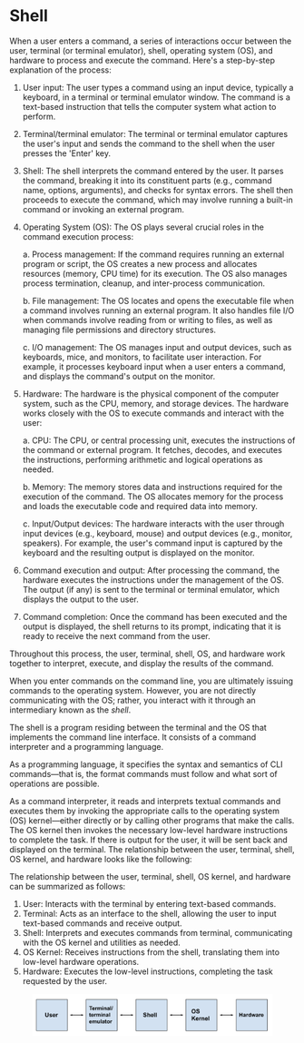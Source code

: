 # Shell



When a user enters a command, a series of interactions occur between the user, terminal (or terminal emulator), shell, operating system (OS), and hardware to process and execute the command. Here's a step-by-step explanation of the process:

1. User input: The user types a command using an input device, typically a keyboard, in a terminal or terminal emulator window. The command is a text-based instruction that tells the computer system what action to perform.
2. Terminal/terminal emulator: The terminal or terminal emulator captures the user's input and sends the command to the shell when the user presses the 'Enter' key.
3. Shell: The shell interprets the command entered by the user. It parses the command, breaking it into its constituent parts (e.g., command name, options, arguments), and checks for syntax errors. The shell then proceeds to execute the command, which may involve running a built-in command or invoking an external program.&#x20;
4.  Operating System (OS): The OS plays several crucial roles in the command execution process:

    a. Process management: If the command requires running an external program or script, the OS creates a new process and allocates resources (memory, CPU time) for its execution. The OS also manages process termination, cleanup, and inter-process communication.

    b. File management: The OS locates and opens the executable file when a command involves running an external program. It also handles file I/O when commands involve reading from or writing to files, as well as managing file permissions and directory structures.

    c. I/O management: The OS manages input and output devices, such as keyboards, mice, and monitors, to facilitate user interaction. For example, it processes keyboard input when a user enters a command, and displays the command's output on the monitor.
5.  Hardware: The hardware is the physical component of the computer system, such as the CPU, memory, and storage devices. The hardware works closely with the OS to execute commands and interact with the user:

    a. CPU: The CPU, or central processing unit, executes the instructions of the command or external program. It fetches, decodes, and executes the instructions, performing arithmetic and logical operations as needed.

    b. Memory: The memory stores data and instructions required for the execution of the command. The OS allocates memory for the process and loads the executable code and required data into memory.

    c. Input/Output devices: The hardware interacts with the user through input devices (e.g., keyboard, mouse) and output devices (e.g., monitor, speakers). For example, the user's command input is captured by the keyboard and the resulting output is displayed on the monitor.
6. Command execution and output: After processing the command, the hardware executes the instructions under the management of the OS. The output (if any) is sent to the terminal or terminal emulator, which displays the output to the user.
7. Command completion: Once the command has been executed and the output is displayed, the shell returns to its prompt, indicating that it is ready to receive the next command from the user.

Throughout this process, the user, terminal, shell, OS, and hardware work together to interpret, execute, and display the results of the command.





When you enter commands on the command line, you are ultimately issuing commands to the operating system. However, you are not directly communicating with the OS; rather, you interact with it through an intermediary known as the _shell_.&#x20;

The shell is a program residing between the terminal and the OS that implements the command line interface. It consists of a command interpreter and a programming language.&#x20;

As a programming language, it specifies the syntax and semantics of CLI commands—that is, the format commands must follow and what sort of operations are possible.&#x20;

As a command interpreter, it reads and interprets textual commands and executes them by invoking the appropriate calls to the operating system (OS) kernel—either directly or by calling other programs that make the calls. The OS kernel then invokes the necessary low-level hardware instructions to complete the task. If there is output for the user, it will be sent back and displayed on the terminal. The relationship between the user, terminal, shell, OS kernel, and hardware looks like the following:

The relationship between the user, terminal, shell, OS kernel, and hardware can be summarized as follows:

1. User: Interacts with the terminal by entering text-based commands.
2. Terminal: Acts as an interface to the shell, allowing the user to input text-based commands and receive output.
3. Shell: Interprets and executes commands from terminal, communicating with the OS kernel and utilities as needed.
4. OS Kernel: Receives instructions from the shell, translating them into low-level hardware operations.
5. Hardware: Executes the low-level instructions, completing the task requested by the user.

<figure><img src="../.gitbook/assets/Screenshot 2023-04-26 at 3.21.28 PM.png" alt=""><figcaption></figcaption></figure>
